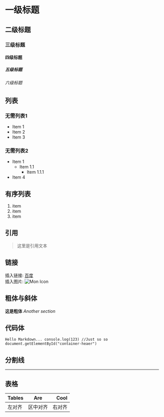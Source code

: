 # 一级标题

## 二级标题

### 三级标题

#### 四级标题

##### 五级标题

###### 六级标题

## 列表

### 无需列表1

* Item 1
* Item 2
* Item 3

### 无需列表2

* Item 1
  * Item 1.1
    * Item 1.1.1
* Item 4

## 有序列表

1. item
2. item
3. item

## 引用

> 这里是引用文本

## 链接

插入链接:  [百度](www.baid.com) <br>
插入图片:  ![Mon Icon](https://maps.gstatic.com/mapfiles/api-3/images/spotlight-poi.png)

## 粗体与斜体

**这是粗体**
_Another section_

## 代码体

`Hello Markdown...
 console.log(123)
 //Just so so
 document.getElementById("container-heaer")`

## 分割线

***

## 表格

|Tables|Are    | Cool  |
|:-----|:-----:| ----: |
|左对齐|区中对齐| 右对齐 |